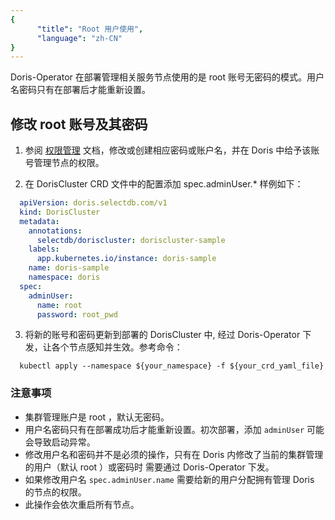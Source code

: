 ```yaml
---
{
      "title": "Root 用户使用",
      "language": "zh-CN"
}
---
```


<!-- 
Licensed to the Apache Software Foundation (ASF) under one
or more contributor license agreements.  See the NOTICE file
distributed with this work for additional information
regarding copyright ownership.  The ASF licenses this file
to you under the Apache License, Version 2.0 (the
"License"); you may not use this file except in compliance
with the License.  You may obtain a copy of the License at

  http://www.apache.org/licenses/LICENSE-2.0

Unless required by applicable law or agreed to in writing,
software distributed under the License is distributed on an
"AS IS" BASIS, WITHOUT WARRANTIES OR CONDITIONS OF ANY
KIND, either express or implied.  See the License for the
specific language governing permissions and limitations
under the License.
-->

Doris-Operator 在部署管理相关服务节点使用的是 root 账号无密码的模式。用户名密码只有在部署后才能重新设置。

## 修改 root 账号及其密码

1. 参阅 [权限管理](../../admin-manual/privilege-ldap/user-privilege) 文档，修改或创建相应密码或账户名，并在 Doris 中给予该账号管理节点的权限。

2. 在 DorisCluster CRD 文件中的配置添加 spec.adminUser.* 样例如下：

```yaml
  apiVersion: doris.selectdb.com/v1
  kind: DorisCluster
  metadata:
    annotations:
      selectdb/doriscluster: doriscluster-sample
    labels:
      app.kubernetes.io/instance: doris-sample
    name: doris-sample
    namespace: doris
  spec:
    adminUser:
      name: root
      password: root_pwd
```

3. 将新的账号和密码更新到部署的 DorisCluster 中, 经过 Doris-Operator 下发，让各个节点感知并生效。参考命令：

```shell
  kubectl apply --namespace ${your_namespace} -f ${your_crd_yaml_file} 
```

### 注意事项

- 集群管理账户是 root ，默认无密码。
- 用户名密码只有在部署成功后才能重新设置。初次部署，添加 `adminUser` 可能会导致启动异常。
- 修改用户名和密码并不是必须的操作，只有在 Doris 内修改了当前的集群管理的用户（默认 root ）或密码时 需要通过 Doris-Operator 下发。
- 如果修改用户名 `spec.adminUser.name` 需要给新的用户分配拥有管理 Doris 的节点的权限。
- 此操作会依次重启所有节点。
